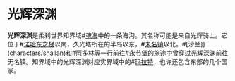 # 光辉深渊
**光辉深渊**是柔刹世界知界域#[魂海](locations/sea-of-souls)中的一条海沟。其名称可能是来自光辉骑士。它位于#[诺哈东之梯](locations/nohadons-stairways)以南，久光塔所在的半岛以东，#[未名镇](locations/nameless)以北。#[沙兰]](characters/shallan)和#[阿多林](characters/adolin)等一行前往#[永节堡](locations/lasting-integrity)的旅途中曾穿过光辉深渊前往无名镇。知界域中的光辉深渊对应实界域中的#[玛拉特](locations/marat)，也许还包含东部的几个国家。